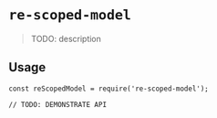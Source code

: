 # `re-scoped-model`

> TODO: description

## Usage

```
const reScopedModel = require('re-scoped-model');

// TODO: DEMONSTRATE API
```
